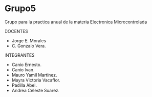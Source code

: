 # Grupo5
Grupo para la practica anual de la materia Electronica Microcontrolada

DOCENTES 
- Jorge E. Morales
- C. Gonzalo Vera.

INTEGRANTES 
- Canio Ernesto.
- Canio Ivan.
- Mauro Yamil Martinez.
- Mayra Victoria Vacaflor.
- Padilla Abel.
- Andrea Celeste Suarez.
